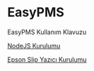 # EasyPMS
EasyPMS Kullanım Klavuzu

[NodeJS Kurulumu](https://github.com/Travelaps/EasyPMS/wiki/NodeJS-Kurulum)

[Epson Slip Yazıcı Kurulumu](https://github.com/Travelaps/EasyPMS/wiki/Epson-Slip-Yaz%C4%B1c%C4%B1-Kurulumu)

